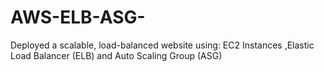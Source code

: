 # AWS-ELB-ASG-
Deployed a scalable, load-balanced website using:  EC2 Instances ,Elastic Load Balancer (ELB) and  Auto Scaling Group (ASG)
